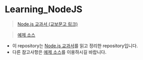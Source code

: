 # Learning_NodeJS

> [Node.js 교과서 (교보문고 링크)](http://www.kyobobook.co.kr/product/detailViewKor.laf?ejkGb=KOR&mallGb=KOR&barcode=9791160505221&orderClick=LEA&Kc=)

> [예제 소스](https://github.com/gilbutITbook/006982)

- 이 repository는 [Node.js 교과서](http://www.kyobobook.co.kr/product/detailViewKor.laf?ejkGb=KOR&mallGb=KOR&barcode=9791160505221&orderClick=LEA&Kc=)를 읽고 정리한 repository입니다.
- 다른 참고사항은 [예제 소스](https://github.com/gilbutITbook/006982)를 이용하시길 바랍니다.
